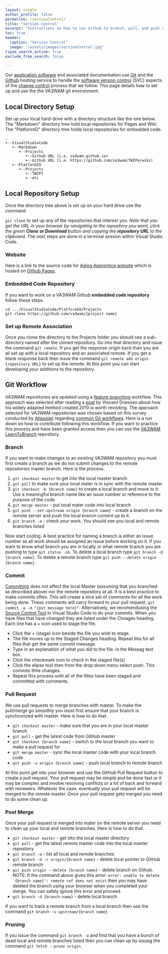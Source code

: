 ```yaml
---
layout: single
author_profile: false
permalink: /versionControl/
title: "Version Control"
excerpt: "Instructions on how to use Github to branch, pull, and push content"
toc: true
header:
  caption: "Version Control"
  image: "/assets/images/versionControl.jpg"
tipue_search_active: true
exclude_from_search: false

---
```

Our [application software](https://en.wikipedia.org/wiki/Application_software) and associated documentation use [Git](https://en.wikipedia.org/wiki/Git) and the [Github](https://en.wikipedia.org/wiki/GitHub) hosting service to handle the [software version control](https://en.wikipedia.org/wiki/Version_control) (SVC) aspects of the [change control](https://en.wikipedia.org/wiki/Change_control) process that we follow. This page details how to set up and use the the VA3WAM git environment. 

## Local Directory Setup
Set up your local hard-drive with a directory structure like the one below. The "Markdown" directory tree hold local repositories for Pages and Wiki. The "PlatformIO" directory tree holds local repositories for embedded code. 
```
.
+--VisualStudioCode
   +--Markdown
      +--Projects
         +--Github URL (i.e. va3wam.github.io)
         +--Github URL (i.e. https://github.com/va3wam/TWIPe/wiki)
   +--PlatformIO
      +--Projects
         +--TWIPI
         +--etc
 ```

## Local Repository Setup
Once the directory tree above is set up on your hard drive use the command 

``` git clone ``` to set up any of the repositories that interest you. <i>Note that you get the URL in your browser by navigating to the repository you want, click the green <b>Clone or Download</b> button and copying the <b> repository URL</b> to the clipboard</i>. The next steps are done in a terminal session within Visual Studio Code.
    
### Website
Here is a link to the source code for [Aging Apprentice website](https://github.com/va3wam/va3wam.github.io) which is hosted on [Github Pages](https://pages.github.com).

### Embedded Code Repository
If you want to work on a VA3WAM Github <b>embedded code repository</b> follow these steps.
```
cd .../VisualStudioCode/PlatformIO/Projects
git clone https://github.com/va3wam/{project name}
```

### Set up Remote Association
Once you clone the directory to the Projects folder you should see a sub-directory named after the cloned repository. Go into that directory and issue the command ```git remote```. If you get the response origin back then you are all set up with a local repository and an associated remote. If you get a blank response back then issue the command <code>git remote add origin {repository URL}</code> to set up the remote. At this point you can start developing your additions to the repository.    

## Git Workflow
VA3WAM repositories are updated using a <a href="https://www.atlassian.com/git/tutorials/comparing-workflows/feature-branch-workflow">feature branching</a> workflow. This approach was selected after reading a <a href="https://nvie.com/posts/a-successful-git-branching-model/">post</a> by Vincent Driessen about how his widely adapted method created 2010 is worth revisiting. The approach selected for VA3WAM repositories was chosen based on this survey conducted by <a href="https://en.wikipedia.org/wiki/Atlassian">Atlassian</a> regarding <a href="https://www.atlassian.com/git/tutorials/comparing-workflows">common Git workflows</a>. Here is a run down on how to contribute following this workflow. If you want to practice this process and have been granted access then you can use the <a href="https://github.com/va3wam/LearnToBranch">VA3WAM LearnToBranch</a> repository.  

### Branch
If you want to make changes to an existing VA3WAM repository you must first create a branch as we do not submit changes to the remote repositories master branch. Here is the process.

1. ```git checkout master``` to get into the local master branch
2. ```git pull``` to make sure your local mater is in sync with the remote master
3. ```git checkout -b {branch name}``` to create a local branch and move to it. Use a meaningful branch name like an issue number or reference to the purpose of the code
   <li><code>git merge master</code> - put local mater code into local branch</li>
   <li><code>git push --set-upstream origin {branch name}</code> - create a branch on the remote server and push the local branch content up to it.</li>
   <li><code>git branch -a</code> - check your work. You should see you local and remote branches listed</li>
</ol>
Now start coding. A best practice for naming a branch is either an issue number as all work should be assigned an issue before working on it. If you want  to know what branch you are in locally or what remote branch you are pushing to type <code>git status -sb</code>. To delete a local branch type <code>git branch -d {branch name}</code>. To delete a remote branch type <code>git push --delete origin {branch name}</code>.

### Commit
<a href="https://git-scm.com/docs/git-commit">Committing</a> does not affect the local Master (assuming that you branched as described above) nor the remote repository at all. It is a best practice to make commits often. This will create a nice set of comments for all the work being done. These comments will carry forward to your pull request. <code>git commit -a -m "{put message here}"</code>. Alternatively, we recomendusing the <a href="https://code.visualstudio.com/Docs/editor/versioncontrol#_git-support">Source Control Tool</a> in Visual Studio Code to do your commits. When you have files that have changed they are listed under the Chnages heading. Each line has a + icon used to stage the file. 
<ul>
  <li>Click the + (stage) icon beside the file you wish to stage.</li>
  <li>The file moves up to the Staged Changes heading. Repeat this for all files that get the same commit message.</li>
  <li>Type in an explanation of what you did to the file. in the Messag text box.</li>
  <li>Click the checkmark icon to check in the staged file(s)</li>
  <li>Click the elipse tool then from the drop down menu select push. This commits thhe changes.</li>
  <li>Repeat this process until all of the filles have been staged and committed with comments.</li>
</ul>

### Pull Request
We use pull requests to merge branches with master. To make the pull/merge go smoothly you must first ensure that your branch is synchronized with master. Here is how to do that:
<ul>
<li><code>git checkout master</code> - make sure that you are in your local master branch</li>
<li><code>git pull</code> - get the latest code from GitHub master</li>
<li><code>git checkout {branch name}</code> - switch to the local branch you want to make a pull request for</li>
<li><code>git merge master</code> - sync the local master code with your local branch code</li>
<li><code>git push -u origin {branch name}</code> - push local branch to remote branch</li>
</ul>
At this point get into your browser and use the GitHub Pull Request button to create a pull request. Your pull request may be simple and be done fast or it may be complex and involve resolving conflicts or a lot of back and forward with reviewers. Whatever the case, eventually your pull request will be merged to the remote master. Once your pull request gets merged you need to do some clean up.

### Post Merge
Once your pull request is merged into mater on the remote server you need to clean up your local and remote branches. Here is how to do that. 
<ul>
<li><code>git checkout master</code> - get into the local master directory</li>
<li><code>git pull</code> - get the latest remote master code into the local master repository</li>
<li><code>git branch -a</code> - list all local and remote branches</li>
<li><code>git branch -d -r origin/{branch name}</code> - delete local pointer to GitHub remote branch</li>
<li><code>git push origin --delete {branch name}</code> - delete branch on Github. NOTE: If the command above gives this error: <code>error: unable to delete '{branch name}': remote ref does not exist</code> then you may have deleted the branch using your browser when you completed your merge. You can safely ignore this error and proceed.</li>
<li><code>git branch -d {branch-name}</code> - delete local branch</li>
</ul>
If you want to track a remote branch from a local branch then use the command
<code>git branch -u upstream/{branch name}</code>

### Pruning
If you issue the command ```git branch -a``` and find that you have a bunch of dead local and remote branches listed then you can clean up by issuog the command ```git fetch --prune origin```.   
